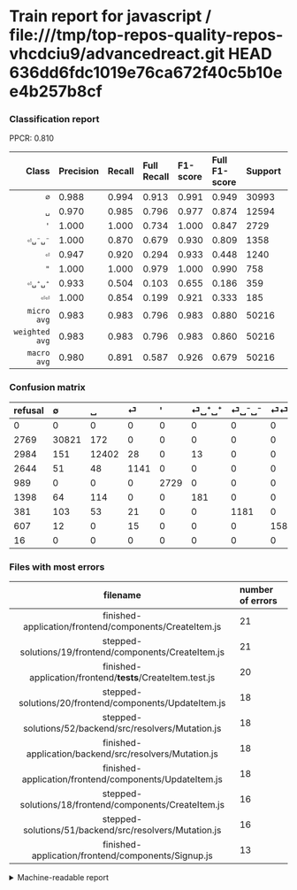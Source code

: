 # Train report for javascript / file:///tmp/top-repos-quality-repos-vhcdciu9/advancedreact.git HEAD 636dd6fdc1019e76ca672f40c5b10ee4b257b8cf

### Classification report

PPCR: 0.810

| Class | Precision | Recall | Full Recall | F1-score | Full F1-score | Support | Full Support | PPCR |
|------:|:----------|:-------|:------------|:---------|:---------|:--------|:-------------|:-----|
| `∅` | 0.988| 0.994| 0.913| 0.991| 0.949| 30993| 33762| 0.918 |
| `␣` | 0.970| 0.985| 0.796| 0.977| 0.874| 12594| 15578| 0.808 |
| `'` | 1.000| 1.000| 0.734| 1.000| 0.847| 2729| 3718| 0.734 |
| `⏎␣⁻␣⁻` | 1.000| 0.870| 0.679| 0.930| 0.809| 1358| 1739| 0.781 |
| `⏎` | 0.947| 0.920| 0.294| 0.933| 0.448| 1240| 3884| 0.319 |
| `"` | 1.000| 1.000| 0.979| 1.000| 0.990| 758| 774| 0.979 |
| `⏎␣⁺␣⁺` | 0.933| 0.504| 0.103| 0.655| 0.186| 359| 1757| 0.204 |
| `⏎⏎` | 1.000| 0.854| 0.199| 0.921| 0.333| 185| 792| 0.234 |
| `micro avg` | 0.983| 0.983| 0.796| 0.983| 0.880| 50216| 62004| 0.810 |
| `weighted avg` | 0.983| 0.983| 0.796| 0.983| 0.860| 50216| 62004| 0.810 |
| `macro avg` | 0.980| 0.891| 0.587| 0.926| 0.679| 50216| 62004| 0.810 |

### Confusion matrix

|refusal|  ∅| ␣| ⏎| '| ⏎␣⁺␣⁺| ⏎␣⁻␣⁻| ⏎⏎| "| 
|:---|:---|:---|:---|:---|:---|:---|:---|:---|
|0 |0 |0 |0 |0 |0 |0 |0 |0 |
|2769 |30821 |172 |0 |0 |0 |0 |0 |0 |
|2984 |151 |12402 |28 |0 |13 |0 |0 |0 |
|2644 |51 |48 |1141 |0 |0 |0 |0 |0 |
|989 |0 |0 |0 |2729 |0 |0 |0 |0 |
|1398 |64 |114 |0 |0 |181 |0 |0 |0 |
|381 |103 |53 |21 |0 |0 |1181 |0 |0 |
|607 |12 |0 |15 |0 |0 |0 |158 |0 |
|16 |0 |0 |0 |0 |0 |0 |0 |758 |

### Files with most errors

| filename | number of errors|
|:----:|:-----|
| finished-application/frontend/components/CreateItem.js | 21 |
| stepped-solutions/19/frontend/components/CreateItem.js | 21 |
| finished-application/frontend/__tests__/CreateItem.test.js | 20 |
| stepped-solutions/20/frontend/components/UpdateItem.js | 18 |
| stepped-solutions/52/backend/src/resolvers/Mutation.js | 18 |
| finished-application/backend/src/resolvers/Mutation.js | 18 |
| finished-application/frontend/components/UpdateItem.js | 18 |
| stepped-solutions/18/frontend/components/CreateItem.js | 16 |
| stepped-solutions/51/backend/src/resolvers/Mutation.js | 16 |
| finished-application/frontend/components/Signup.js | 13 |

<details>
    <summary>Machine-readable report</summary>
```json
{
  "cl_report": {"\"": {"f1-score": 1.0, "precision": 1.0, "recall": 1.0, "support": 758}, "\u0027": {"f1-score": 1.0, "precision": 1.0, "recall": 1.0, "support": 2729}, "macro avg": {"f1-score": 0.9259766157547248, "precision": 0.9796758152239708, "recall": 0.8909074860941694, "support": 50216}, "micro avg": {"f1-score": 0.9831726939620838, "precision": 0.9831726939620838, "recall": 0.9831726939620838, "support": 50216}, "weighted avg": {"f1-score": 0.9825007905702448, "precision": 0.9830838218865627, "recall": 0.9831726939620838, "support": 50216}, "\u2205": {"f1-score": 0.9911086100168824, "precision": 0.9877892442792129, "recall": 0.9944503597586551, "support": 30993}, "\u23ce": {"f1-score": 0.9333333333333333, "precision": 0.9468879668049792, "recall": 0.9201612903225806, "support": 1240}, "\u23ce\u23ce": {"f1-score": 0.9212827988338192, "precision": 1.0, "recall": 0.8540540540540541, "support": 185}, "\u23ce\u2423\u207a\u2423\u207a": {"f1-score": 0.6546112115732369, "precision": 0.9329896907216495, "recall": 0.5041782729805014, "support": 359}, "\u23ce\u2423\u207b\u2423\u207b": {"f1-score": 0.9302875147695944, "precision": 1.0, "recall": 0.8696612665684831, "support": 1358}, "\u2423": {"f1-score": 0.9771894575109324, "precision": 0.9697396199859254, "recall": 0.9847546450690805, "support": 12594}},
  "cl_report_full": {"\"": {"f1-score": 0.989556135770235, "precision": 1.0, "recall": 0.979328165374677, "support": 774}, "\u0027": {"f1-score": 0.8465953156506902, "precision": 1.0, "recall": 0.733996772458311, "support": 3718}, "macro avg": {"f1-score": 0.6793639328063783, "precision": 0.9796758152239708, "recall": 0.5872180757480616, "support": 62004}, "micro avg": {"f1-score": 0.8798966316164676, "precision": 0.9831726939620838, "recall": 0.7962550803173989, "support": 62004}, "weighted avg": {"f1-score": 0.8597548232653045, "precision": 0.9805225471770209, "recall": 0.7962550803173989, "support": 62004}, "\u2205": {"f1-score": 0.9488639862077458, "precision": 0.9877892442792129, "recall": 0.9128902316213494, "support": 33762}, "\u23ce": {"f1-score": 0.4484181568088033, "precision": 0.9468879668049792, "recall": 0.29376930998970135, "support": 3884}, "\u23ce\u23ce": {"f1-score": 0.33263157894736844, "precision": 1.0, "recall": 0.1994949494949495, "support": 792}, "\u23ce\u2423\u207a\u2423\u207a": {"f1-score": 0.18554587391081498, "precision": 0.9329896907216495, "recall": 0.10301650540694365, "support": 1757}, "\u23ce\u2423\u207b\u2423\u207b": {"f1-score": 0.808904109589041, "precision": 1.0, "recall": 0.6791259344450834, "support": 1739}, "\u2423": {"f1-score": 0.8743963055663271, "precision": 0.9697396199859254, "recall": 0.796122737193478, "support": 15578}},
  "ppcr": 0.8098832333397845
}
```
</details>
